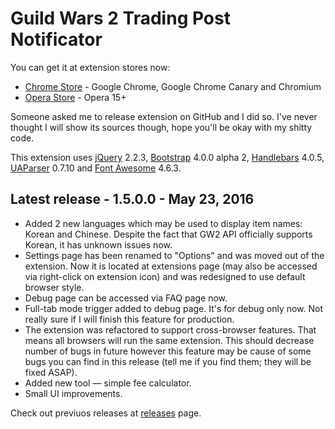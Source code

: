 # Guild Wars 2 Trading Post Notificator
You can get it at extension stores now:
* [Chrome Store](https://chrome.google.com/webstore/detail/fmfminppfcknlpekeffahpnpfahmhojk) - Google Chrome, Google Chrome Canary and Chromium
* [Opera Store](https://addons.opera.com/extensions/details/guild-wars-2tm-trading-post-notificator/) - Opera 15+

Someone asked me to release extension on GitHub and I did so. I've never thought I will show its sources though, hope you'll be okay with my shitty code.

This extension uses [jQuery](https://jquery.com/) 2.2.3, [Bootstrap](http://getbootstrap.com/) 4.0.0 alpha 2, [Handlebars](http://handlebarsjs.com/) 4.0.5, [UAParser](https://github.com/faisalman/ua-parser-js) 0.7.10 and [Font Awesome](http://fontawesome.io/) 4.6.3.

## Latest release - 1.5.0.0 - May 23, 2016
* Added 2 new languages which may be used to display item names: Korean and Chinese. Despite the fact that GW2 API officially supports Korean, it has unknown issues now.
* Settings page has been renamed to "Options" and was moved out of the extension. Now it is located at extensions page (may also be accessed via right-click on extension icon) and was redesigned to use default browser style.
* Debug page can be accessed via FAQ page now.
* Full-tab mode trigger added to debug page. It's for debug only now. Not really sure if I will finish this feature for production.
* The extension was refactored to support cross-browser features. That means all browsers will run the same extension. This should decrease number of bugs in future however this feature may be cause of some bugs you can find in this release (tell me if you find them; they will be fixed ASAP).
* Added new tool — simple fee calculator.
* Small UI improvements.

Check out previuos releases at [releases](https://github.com/terron-kun/tp-notificator/releases) page.
